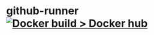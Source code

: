 # github-runner [![Docker build > Docker hub](https://github.com/harukodi/github-runner/actions/workflows/docker-image.yml/badge.svg)](https://github.com/harukodi/github-runner/actions/workflows/docker-image.yml)
